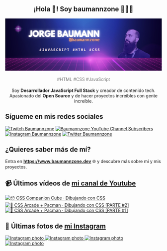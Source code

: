 <p align="center">
   <h2 align="center">¡Hola 👋! Soy baumannzone 👨🏻‍💻</h2>
   <img align="center" src="img/header.png" />
   <h4 align="center" style="font-weight: 300; color: #555;">#HTML #CSS #JavaScript</h4>
</p>

<p align="center" style="margin-bottom: 20px">Soy <strong>Desarrollador JavaScript Full Stack</strong> y creador de contenido tech.
<br/>
Apasionado del <strong>Open Source</strong> y de hacer proyectos increíbles con gente increíble.
</p>

## Sígueme en mis redes sociales

[![Twitch Baumannzone](https://img.shields.io/twitch/status/baumannzone?style=social)](https://twitch.tv/baumannzone)
[![Baumannzone YouTube Channel Subscribers](https://img.shields.io/youtube/channel/subscribers/UCTTj5ztXnGeDRPFVsBp7VMA?style=social)](https://youtube.com/rambitojs)
[![Instagram Baumannzone](https://img.shields.io/badge/Baumannzone--_.svg?label=Instagram&style=social&logo=instagram)](https://instagram.com/baumannzone)
[![Twitter Baumannzone](https://img.shields.io/twitter/follow/Baumannzone?label=Twitter&style=social)](https://twitter.com/baumannzone)

## ¿Quieres saber más de mí?

Entra en **https://www.baumannzone.dev** 🌐 y descubre más sobre mí y mis proyectos.

## 📹 Últimos vídeos de [mi canal de Youtube](https://youtube.com/rambitojs?sub_confirmation=1)


<a href='https://youtu.be/W6xwoSJahA0' target='_blank'>
  <img width='30%' src='https://img.youtube.com/vi/W6xwoSJahA0/mqdefault.jpg' alt='📦 CSS Companion Cube · Dibujando con CSS' />
</a>
<a href='https://youtu.be/9C3NXVXewH8' target='_blank'>
  <img width='30%' src='https://img.youtube.com/vi/9C3NXVXewH8/mqdefault.jpg' alt='👾 CSS Arcade + Pacman · Dibujando con CSS [PARTE #2]' />
</a>
<a href='https://youtu.be/2ahqLdgkSxA' target='_blank'>
  <img width='30%' src='https://img.youtube.com/vi/2ahqLdgkSxA/mqdefault.jpg' alt='👾 CSS Arcade + Pacman · Dibujando con CSS [PARTE #1]' />
</a>

## 📸 Últimas fotos de [mi Instagram](https://instagram.com/baumannzone)


<a href='https://instagram.com/p/C4aLp--N81b' target='_blank'>
  <img width='20%' src='https://instagram.fdub6-1.fna.fbcdn.net/v/t51.29350-15/432406585_433665749011280_7837883700399860846_n.jpg?stp=dst-jpg_e15_fr_p1080x1080&_nc_ht=instagram.fdub6-1.fna.fbcdn.net&_nc_cat=108&_nc_ohc=OUiwZ1PIcZYAX8ANqor&edm=APU89FABAAAA&ccb=7-5&oh=00_AfAT0wE0XbeuMOy3EoNZt6ImRxKMjBZrgQsG4zUZo2xwoA&oe=65F1F8E9&_nc_sid=bc0c2c' alt='Instagram photo' />
</a>
<a href='https://instagram.com/p/C4StL9otLlK' target='_blank'>
  <img width='20%' src='https://instagram.fdub6-1.fna.fbcdn.net/v/t51.29350-15/432191985_948302910139290_8762592650623413272_n.jpg?stp=dst-jpg_e35_p1080x1080_sh0.08&_nc_ht=instagram.fdub6-1.fna.fbcdn.net&_nc_cat=106&_nc_ohc=RiMptmRB798AX_ibGLs&edm=APU89FABAAAA&ccb=7-5&oh=00_AfCC7ULbO29B3YjrzoFHRi-qwJuAkJq0zv_LBadgn2QnMA&oe=65F21354&_nc_sid=bc0c2c' alt='Instagram photo' />
</a>
<a href='https://instagram.com/p/C4Q8FM9NU-f' target='_blank'>
  <img width='20%' src='https://instagram.fdub6-1.fna.fbcdn.net/v/t51.29350-15/432215156_377946755196727_2931500222000133592_n.jpg?stp=dst-jpg_e35_s1080x1080&_nc_ht=instagram.fdub6-1.fna.fbcdn.net&_nc_cat=107&_nc_ohc=XvyGLEgp_RsAX-GGzSt&edm=APU89FABAAAA&ccb=7-5&ig_cache_key=MzMxOTQxNzE2NTY3MTkxMTMyNw%3D%3D.2-ccb7-5&oh=00_AfBrjWaxpklt7G5lyoG4ADOPMEn_hO2YSA-97RdbJKrOZQ&oe=65F62AC6&_nc_sid=bc0c2c' alt='Instagram photo' />
</a>
<a href='https://instagram.com/p/C4OHq73tDeh' target='_blank'>
  <img width='20%' src='https://instagram.fdub6-1.fna.fbcdn.net/v/t51.29350-15/431705124_717469576905655_4705988856505292061_n.jpg?stp=dst-jpg_e35_s1080x1080&_nc_ht=instagram.fdub6-1.fna.fbcdn.net&_nc_cat=107&_nc_ohc=e84Gj5xTqiQAX9EaHSo&edm=APU89FABAAAA&ccb=7-5&ig_cache_key=MzMxODYyMzcxMjI0NzU2MDA5Nw%3D%3D.2-ccb7-5&oh=00_AfCDAIW4T1d2LmSzapZBBEPsWsyFO7K_n5QBjmRm4JQvXg&oe=65F5BF1A&_nc_sid=bc0c2c' alt='Instagram photo' />
</a>
